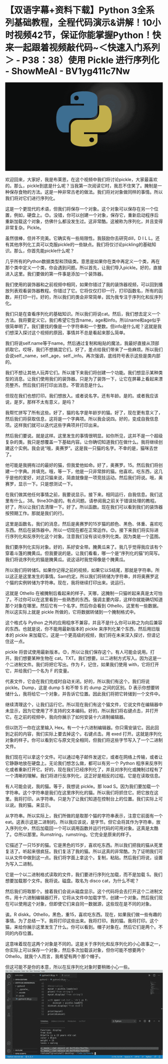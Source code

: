 # 【双语字幕+资料下载】Python 3全系列基础教程，全程代码演示&讲解！10小时视频42节，保证你能掌握Python！快来一起跟着视频敲代码~＜快速入门系列＞ - P38：38）使用 Pickle 进行序列化 - ShowMeAI - BV1yg411c7Nw

![](img/53fe70a8561215d4436c9c4659821325_0.png)

欢迎回来，大家好，我是布莱恩，在这个视频中我们将讨论pickle，大家最喜欢的。那么，pickle到底是什么呢？当我第一次阅读它时，我忍不住笑了。腌制是一种保存食物的方法。这是一种非常古老的做法。我们将对对象做同样的事情。所以我们将对它们进行序列化。

这是一个更现代的术语，但我们将保存一个对象。这个对象可以保存在另一个位置，例如，硬盘上。😊。没错，你可以创建一个对象，保存它，重新启动程序后重新加载这个对象，仿佛什么都没发生过。这非常酷。这被称为序列化，并且变得非常复杂。Pickle。

虽然很棒，但并不完美。它确实有一些局限性。我鼓励你去研究dill，D I L L。还有其他序列化工具可以克服pickle的一些缺点。我们将仅讨论pickling的基础知识。那么，你首先能pickle什么呢？

几乎所有的Python数据类型和顶级类。意思是如果你在类中再定义一个类，再在那个类中定义一个类，你会遇到问题。所以首先，让我们导入pickle。好的，直接进入这里。我们要做的第一件事是添加一个装饰器。

我们使用的装饰器和之前视频中相同，如果你错过了我的装饰器视频，可以回到播放列表观看装饰器教程。你错过了它。它将仅仅打印一行，打印函数名，所有的函数，并打印一行。好的，所以我们的类会非常简单，因为我专注于序列化和反序列化。

我们只是在查看序列化的基础知识。所以我们将说cat。然后，我们想去定义一个方法。我将要定义它。我们希望它包含name，age和info。所以name和age似乎很简单明了。我们要找的像是一个字符串和一个整数。但info是什么呢？这就是我们想深入探讨这个视频的原因，事情并不总是看起来那么简单。

我们将说self.name等于name。然后通过复制和粘贴的魔法，我最好直接从顶部抓取它。哎呀，我们不想搞混它们。好了，差点给我们带来了一些麻烦。所以我们会说self._name，self._age，self._info。再次强调，底线符号表示这些是类内部的。

我们不想让其他人玩弄它们。所以接下来我们将创建一个功能。我们想显示某种类型的消息。让我们使用我们的装饰器。只是为了装饰一下，让它在屏幕上看起来漂亮整齐。然后我们将打印出消息。不管消息是什么。

但现在我们也想打印。我们想放入。或者说名字。还有年龄。是的。或者我应该说，是岁。那样不太有意义，是吗？

我帮忙拼写了所有这些。好了，猫的名字是年龄岁的猫。好了，现在更有意义了，然后我们将获取信息，这将是一个字典项。所以我会说四。好的，变成自我信息项。这样我们就可以迭代这些字典项并打印出来。

然后我们要说。就是这样。这里发生的事情很明显。如你所见，这并不是一个超级复杂的类。我只是想覆盖一下基础内容。让你确切知道我们在做什么。我将继续创建这个实例。我会说“哦，奥赛罗”。这是我一只猫的名字。不幸的是，猫咪去世了。

他可能是我拥有过的最好的猫，但我爱他如命。好了，奥赛罗。15。然后我们将创建一个字典。并填充。哦，等一下，他是一只非常胖的猫。他喜欢。吃东西，这几乎是他的爱好，对这只猫来说，简直就像是一项竞技运动。然后我们将说。哦，奥赛罗，显示一下。只是想测试一下。

在我们做其他任何事情之前，我要说显示。接下来。相同运行，自我信息。我们这里有什么，38。9ine30h是的。有点问题。请参阅我之前关于错误处理的教程。好了，所以让我们去清理一下。好了。所以函数。现在我们可以看到我们的装饰器按预期工作。那就是我们的行。

这里是函数名，我们的消息，然后是奥赛罗的15岁猫的颜色、黑色、体重、喜欢吃东西。然后在装饰器中。所以一切现在都在正常运作。😊。接下来我们将实际进行序列化和反序列化这个对象。注意我们没有谈论序列化类。因为类是一个蓝图。

我们要序列化实际对象。好的，系好安全带。腌黄瓜来了。我几乎觉得我应该有个穿着斗篷的腌黄瓜。但我要说的是。让我们看看，哪一个是“序列化的猫”的简写。我们将说序列化的猫是腌黄瓜。说这话时我觉得像是个腌黄瓜。

所以我们将转储S。如果你记得之前的视频，如果它以S结尾，那就是字符串。所以这正是这里发生的事情。Sam约定。所以我们将转储为字符串，并将奥赛罗这个猫的实例转储为字符串。现在，我将继续打印出来。说运行。

这就是 Othello 在被腌制后看起来的样子。天哪，这腌制一只猫听起来真是太可怕了。不过你可以在这里看到一些熟悉的东西。强调主要内容，这样你就能确切知道那个对象在哪里。然后它有一个名字。然后你会看到 Othello，这里有一些数据。所以这实际上就是 pickle 所做的，它将数据转储到一个腌制格式中。

这个格式与 Python 之外的应用程序不兼容，并且不是什么你可以称之为向后兼容的东西。也就是说，你不能用最新版本的 pickle 来序列化某个东西，然后用旧版本的 pickle 来加载它。这是一个更高级的视频，我们将在未来深入探讨，但请记住这一点。

pickle 将尝试使用最新版本。😊，所以让我们保存这个。有人可能会说用。打开。我们想要某种生物在 cat。TXT。我们想要。以二进制方式写入。因为这是一个二进制文件。我们将把它写出。作为 F，记住，如果我们使用 with，它将打开它，并给我们一个名为 F 的变量。

代表文件，它会在我们完成时自动关闭。好的，所以我们有这个。我们将说 pickle。Dump，这是 dump S 和不带 S 的 dump 之间的区别。D 表示你想要转储什么，我将给它一个对象，并告诉它位置。因此我们将把它转储到一个文件中。

继续清理这个，让我们运行它。所以现在我们有这个猫文件，它说文件在编辑器中未显示，因为它使用了不支持的文本编码。好的，所以我们将右键点击，并打开它。在之前的视频中，我向你展示了如何安装十六进制编辑器。

但以防万一你在这里输入 Hex。有一个十六进制编辑器。你只需安装它。因此回到之前的内容，我们实际上要去掉这个。右键点击。用 exed 打开。这就是序列化对象的样子。你可以看到它与原文完全相同，但我们将这些字节写入了一个二进制文件。

我们现在可以拿这个文件。可以通过电子邮件发送它，或者在网络上传输，或者让它静静地放在硬盘上。无论我们想怎么做，都可以有另一个 Python 程序来反序列化或者重新打开它。好的，现在我们已经序列化了，并且对序列化或腌制过程有了一个清晰的理解。我们将进行反序列化，这正好是相反的过程。它是在读取信息。

有人可能会说，我的猫。等于，我想说 pickle。那 load S。因为我们要加载一个字符串。这个字符串是我们在这里序列化的猫。所以我们将抓住它。把它放在这里。我将打印。从字符串。只是为了让我们知道在控制台上的位置。我们实际上可以说。我的猫。来显示。

从字符串。所以实际上，我们所做的是取那个猫的字符串表示，注意它前面有一个 eat。这表示这是二进制的。所以我应该说，是字节。但它会将其作为字符串，放入序列化中，然后加载回一个可以调用函数并运行代码的可用对象。这真是太酷了。😊所以那里。Rumstring，rumstring。它完全是原来的样子。

它描述了一只15岁的猫。它是黑色的15岁，喜欢吃东西。所以我们把我的猫从死里复活了。听起来很疯狂。我们复活了我的猫。所以这真的非常酷。为了证明我们可以从文件中做到这一点。我们将字面上拿这个。复制，粘贴。然后我们将说，设置为写入二进制。

它是一个以二进制格式读取的文件，我们要进行序列化加载，而不是加载 S。我们想要加载那个文件。我将说。磁盘。取名为 disco cat，为什么不呢？

然后我们将取那个。接着我们会说从磁盘显示。这个代码将会去打开这个二进制文件。用十六进制编辑器打开，它将从文件中加载字节，创建一个对象。然后我们现在可以使用这个对象，但即使它们来自同一数据源，这些现在是不同的对象。

诶。R diskk。Othello，黑色，重15，喜欢吃东西。现在，如果我们做一些有趣的事情。为了总结一下。我将打印这些出来。我将打印。我的猫。我将打印。这个猫，来给你展示这里发生了什么。你可以看到。帽子对象在。然后它们是两个。不同的内存位置。

这意味着现在这两个对象是不同的。这是关于序列化和反序列化的小心故事之一，你实际上可以保存一个对象，然后多次加载该对象，但你可能不想要两个 Othello。就我个人而言，我希望有两个那个帽子。

但这可能不是你的本意，所以在反序列化对象时要稍微小心一些。![](img/53fe70a8561215d4436c9c4659821325_2.png)

